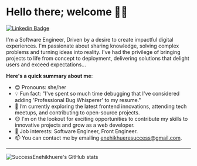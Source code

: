 # Hello there; welcome 👋🏾

[![Linkedin Badge](https://img.shields.io/badge/-iamsuccessenehikhuere-blue?style=for-the-badge&logo=Linkedin&logoColor=white&link=https://www.linkedin.com/in/enehikhuere-success)](https://www.linkedin.com/in/enehikhuere-success-617688207/)

I'm a Software Engineer, Driven by a desire to create impactful digital experiences. I'm passionate about sharing knowledge, solving complex problems and turning ideas into reality. I've had the privilege of bringing projects to life from concept to deployment, delivering solutions that delight users and exceed expectations...

**Here's a quick summary about me**:

- 😊 Pronouns: she/her
- 💡 Fun fact: "I've spent so much time debugging that I've considered adding 'Professional Bug Whisperer' to my resume."
- 🌱 I’m currently exploring the latest frontend innovations, attending tech meetups, and contributing to open-source projects.
- 😊 I'm on the lookout for exciting opportunities to contribute my skills to innovative projects and grow as a web developer.
- 💼 Job interests: Software Engineer, Front Engineer.
- 📫 You can contact me by emailing enehikhueresuccess@gmail.com.

---

 <img align="center" src="https://github-readme-stats.vercel.app/api/top-langs/?username=SuccessEnehikhuere&langs_count=8&layout=compact&hide_border=true" alt="SuccessEnehikhuere's GitHub stats" /> 
